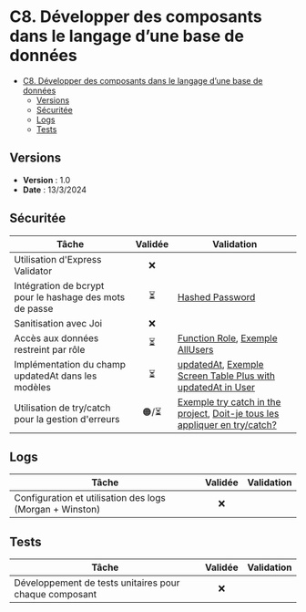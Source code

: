 # C8. Développer des composants dans le langage d’une base de données

- [C8. Développer des composants dans le langage d’une base de données](#c8-développer-des-composants-dans-le-langage-dune-base-de-données)
  - [Versions](#versions)
  - [Sécuritée](#sécuritée)
  - [Logs](#logs)
  - [Tests](#tests)

## Versions

- **Version** : 1.0
- **Date** : 13/3/2024

## Sécuritée

| Tâche                                                   | Validée | Validation |
| ------------------------------------------------------- | :-----: | ---------- |
| Utilisation d'Express Validator                         |   ❌    |            |
| Intégration de bcrypt pour le hashage des mots de passe |   ⏳    |[Hashed Password](https://github.com/Cynthia-Cyber-Code/NodeJS/blob/0033700a12c50bddef73d765e9df0ab0ff790c23/controllers/auth.controller.js#L27)|
| Sanitisation avec Joi                                   |   ❌    |            |
| Accès aux données restreint par rôle                    |   ⏳    |[Function Role](https://github.com/Cynthia-Cyber-Code/NodeJS/blob/b6d7113d9c4b6d4a97853232cbd793d5b06575f5/routes/user.route.js#L9), [Exemple AllUsers](https://github.com/Cynthia-Cyber-Code/NodeJS/blob/b6d7113d9c4b6d4a97853232cbd793d5b06575f5/routes/user.route.js#L22)|
| Implémentation du champ updatedAt dans les modèles      |   ⏳    |[updatedAt](https://github.com/Cynthia-Cyber-Code/NodeJS/blob/0033700a12c50bddef73d765e9df0ab0ff790c23/seeders/20230928094833-demo-user.js#L13), [Exemple Screen Table Plus with updatedAt in User](https://github.com/Cynthia-Cyber-Code/NodeJS/blob/0b5d7cdae90708c29d3dc4ff8ba694faf896edc5/docs/Screens/updatedAt%20in%20User%20Model%20about%20TablePlus.png)|
| Utilisation de try/catch pour la gestion d'erreurs      |   🟠/⏳     |[Exemple try catch in the project](https://github.com/Cynthia-Cyber-Code/NodeJS/blob/0033700a12c50bddef73d765e9df0ab0ff790c23/middleware/verifyJWT.js#L14), [Doit-je tous les appliquer en try/catch?](https://github.com/Cynthia-Cyber-Code/NodeJS/blob/0033700a12c50bddef73d765e9df0ab0ff790c23/controllers/user.controller.js#L70)|

## Logs

| Tâche                                                    | Validée | Validation |
| -------------------------------------------------------- | :-----: | ---------- |
| Configuration et utilisation des logs (Morgan + Winston) |   ❌    |            |

## Tests

| Tâche                                                  | Validée | Validation |
| ------------------------------------------------------ | :-----: | ---------- |
| Développement de tests unitaires pour chaque composant |   ❌    |            |
